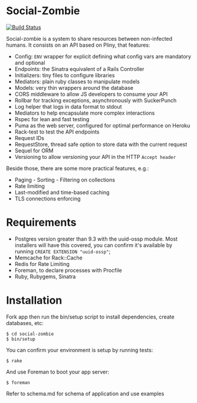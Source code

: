 # Social-Zombie

[![Build Status](https://travis-ci.org/ErvalhouS/social-zombie.svg?branch=master)](https://travis-ci.org/ErvalhouS/social-zombie)

Social-zombie is a system to share resources between non-infected humans. It consists on an API based on Pliny, that features:

* Config: `ENV` wrapper for explicit defining what config vars are mandatory and optional
* Endpoints: the Sinatra equivalent of a Rails Controller
* Initializers: tiny files to configure libraries
* Mediators: plain ruby classes to manipulate models
* Models: very thin wrappers around the database
* CORS middleware to allow JS developers to consume your API
* Rollbar for tracking exceptions, asynchronously with SuckerPunch
* Log helper that logs in data format to stdout
* Mediators to help encapsulate more complex interactions
* Rspec for lean and fast testing
* Puma as the web server, configured for optimal performance on Heroku
* Rack-test to test the API endpoints
* Request IDs
* RequestStore, thread safe option to store data with the current request
* Sequel for ORM
* Versioning to allow versioning your API in the HTTP `Accept header`

Beside those, there are some more practical features, e.g.:

* Paging - Sorting - Filtering on collections
* Rate limiting
* Last-modified and time-based caching
* TLS connections enforcing

# Requirements

* Postgres version greater than 9.3 with the uuid-ossp module. Most installers will have this covered, you can confirm it's available by running `CREATE EXTENSION "uuid-ossp"`;
* Memcache for Rack::Cache
* Redis for Rate Limiting
* Foreman, to declare processes with Procfile
* Ruby, Rubygems, Sinatra

# Installation

Fork app then run the bin/setup script to install dependencies, create databases, etc:
```
$ cd social-zombie
$ bin/setup
```
You can confirm your environment is setup by running tests:
```
$ rake
```
And use Foreman to boot your app server:
```
$ foreman
```

Refer to schema.md for schema of application and use examples
